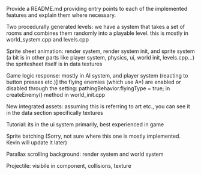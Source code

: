 Provide a README.md providing entry points to each of the implemented features and
explain them where necessary.

Two procedurally generated levels:
	we have a system that takes a set of rooms and combines them randomly into a playable level.
	this is mostly in world_system.cpp and levels.cpp
	
Sprite sheet animation: 
	render system, render system init, and sprite system (a bit is in other parts like player system, physics, ui, world init, levels.cpp...)
	the spritesheet itself is in data textures
	
Game logic response:
	mostly in AI system, and player system (reacting to button presses etc.)]
	the flying enemies (which use A*) are enabled or disabled through the setting: pathingBehavior.flyingType = true; in createEnemy() method in world_init.cpp

New integrated assets:
	assuming this is referring to art etc., you can see it in the data section specifically textures
	
Tutorial:
	its in the ui system primarily, best experienced in game
	
Sprite batching
	(Sorry, not sure where this one is mostly implemented. Kevin will update it later)
	
Parallax scrolling background:
	render system and world system
	
Projectile:
	visibile in component, collisions, texture
